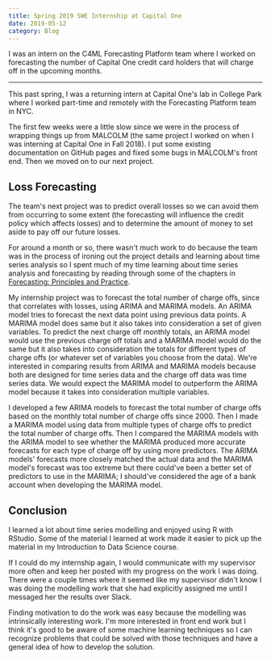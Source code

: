 ```yaml
---
title: Spring 2019 SWE Internship at Capital One
date: 2019-05-12
category: Blog
---
```


I was an intern on the C4ML Forecasting Platform team where I worked on forecasting the number of Capital One credit card holders that will charge off in the upcoming months. 

---

This past spring, I was a returning intern at Capital One's lab in College Park where I worked part-time and remotely with the Forecasting Platform team in NYC. 

The first few weeks were a little slow since we were in the process of wrapping things up from MALCOLM (the same project I worked on when I was interning at Capital One in Fall 2018). I put some existing documentation on GitHub pages and fixed some bugs in MALCOLM's front end. Then we moved on to our next project.

## Loss Forecasting

The team's next project was to predict overall losses so we can avoid them from occurring to some extent (the forecasting will influence the credit policy which affects losses) and to determine the amount of money to set aside to pay off our future losses.

For around a month or so, there wasn't much work to do because the team was in the process of ironing out the project details and learning about time series analysis so I spent much of my time learning about time series analysis and forecasting by reading through some of the chapters in [Forecasting: Principles and Practice](https://otexts.com/fpp2/).

My internship project was to forecast the total number of charge offs, since that correlates with losses, using ARIMA and MARIMA models. An ARIMA model tries to forecast the next data point using previous data points. A MARIMA model does same but it also takes into consideration a set of given variables. To predict the next charge off monthly totals, an ARIMA model would use the previous charge off totals and a MARIMA model would do the same but it also takes into consideration the totals for different types of charge offs (or whatever set of variables you choose from the data). We're interested in comparing results from ARIMA and MARIMA models because both are designed for time series data and the charge off data was time series data. We would expect the MARIMA model to outperform the ARIMA model because it takes into consideration multiple variables.

I developed a few ARIMA models to forecast the total number of charge offs based on the monthly total number of charge offs since 2000. Then I made a MARIMA model using data from multiple types of charge offs to predict the total number of charge offs. Then I compared the MARIMA models with the ARIMA model to see whether the MARIMA produced more accurate forecasts for each type of charge off by using more predictors. The ARIMA models' forecasts more closely matched the actual data and the MARIMA model's forecast was too extreme but there could've been a better set of predictors to use in the MARIMA; I should've considered the age of a bank account when developing the MARIMA model.

## Conclusion

I learned a lot about time series modelling and enjoyed using R with RStudio. Some of the material I learned at work made it easier to pick up the material in my Introduction to Data Science course.

If I could do my internship again, I would communicate with my supervisor more often and keep her posted with my progress on the work I was doing. There were a couple times where it seemed like my supervisor didn't know I was doing the modelling work that she had explicitly assigned me until I messaged her the results over Slack.

Finding motivation to do the work was easy because the modelling was intrinsically interesting work. I'm more interested in front end work but I think it's good to be aware of some machine learning techniques so I can recognize problems that could be solved with those techniques and have a general idea of how to develop the solution.
